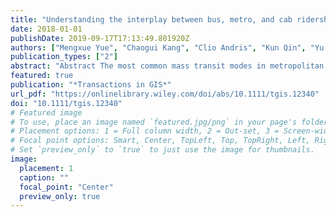 ```yaml
---
title: "Understanding the interplay between bus, metro, and cab ridership dynamics in Shenzhen, China"
date: 2018-01-01
publishDate: 2019-09-17T17:13:49.801920Z
authors: ["Mengxue Yue", "Chaogui Kang", "Clio Andris", "Kun Qin", "Yu Liu", "Qingxiang Meng"]
publication_types: ["2"]
abstract: "Abstract The most common mass transit modes in metropolitan cities include buses, subways, and taxicabs, each of which contribute to an interconnected complex network that delivers urban dwellers to their destinations. Understanding the intertwined usages of these three transit modes at different places and time allows for better sensing of urban mobility and the built environment. In this article, we leverage a comprehensive data collection of bus, metro, and taxicab ridership from Shenzhen, China to unveil the spatio-temporal interplay between different mass transit modes. To achieve this goal, we develop a novel spectral clustering framework that imposes spatio-temporal similarities between mass transit mode usage in urban space and differentiates urban spaces associated with distinct ridership patterns of mass transit modes. Five resulting categories of urban spaces are identified and interpreted with auxiliary knowledge of the city's metro network and land-use functionality. In general, different categorized urban spaces are associated with different accessibility levels (such as high-, medium-, and low-ranked) and different urban functionalities (such as residential, commercial, leisure-dominant, and home–work balanced). The results indicate that different mass transit modes cooperate or compete based on demographic and socioeconomic attributes of the underlying urban environments. Our proposed analytical framework provides a novel and effective way to explore the mass transit system and the functional heterogeneity in cities. It demonstrates great potential for assisting policymakers and municipal managers in optimizing public transportation facility allocation and city-wide daily commuting distribution."
featured: true
publication: "*Transactions in GIS*"
url_pdf: "https://onlinelibrary.wiley.com/doi/abs/10.1111/tgis.12340"
doi: "10.1111/tgis.12340"
# Featured image
# To use, place an image named `featured.jpg/png` in your page's folder.
# Placement options: 1 = Full column width, 2 = Out-set, 3 = Screen-width
# Focal point options: Smart, Center, TopLeft, Top, TopRight, Left, Right, BottomLeft, Bottom, BottomRight
# Set `preview_only` to `true` to just use the image for thumbnails.
image:
  placement: 1
  caption: ""
  focal_point: "Center"
  preview_only: true
---
```


